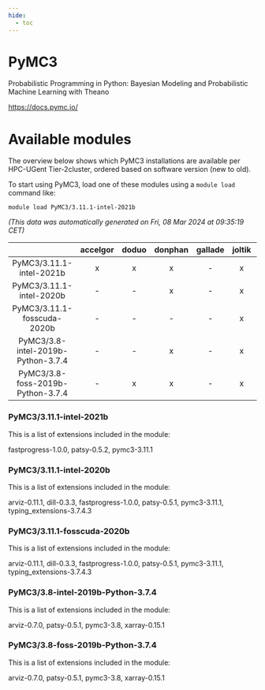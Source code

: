 ```yaml
---
hide:
  - toc
---
```


PyMC3
=====


Probabilistic Programming in Python: Bayesian Modeling and Probabilistic Machine Learning with Theano

https://docs.pymc.io/
# Available modules


The overview below shows which PyMC3 installations are available per HPC-UGent Tier-2cluster, ordered based on software version (new to old).

To start using PyMC3, load one of these modules using a `module load` command like:

```shell
module load PyMC3/3.11.1-intel-2021b
```

*(This data was automatically generated on Fri, 08 Mar 2024 at 09:35:19 CET)*  

| |accelgor|doduo|donphan|gallade|joltik|skitty|
| :---: | :---: | :---: | :---: | :---: | :---: | :---: |
|PyMC3/3.11.1-intel-2021b|x|x|x|-|x|x|
|PyMC3/3.11.1-intel-2020b|-|-|x|-|x|x|
|PyMC3/3.11.1-fosscuda-2020b|-|-|-|-|x|-|
|PyMC3/3.8-intel-2019b-Python-3.7.4|-|-|x|-|x|x|
|PyMC3/3.8-foss-2019b-Python-3.7.4|-|x|x|-|x|x|


### PyMC3/3.11.1-intel-2021b

This is a list of extensions included in the module:

fastprogress-1.0.0, patsy-0.5.2, pymc3-3.11.1

### PyMC3/3.11.1-intel-2020b

This is a list of extensions included in the module:

arviz-0.11.1, dill-0.3.3, fastprogress-1.0.0, patsy-0.5.1, pymc3-3.11.1, typing_extensions-3.7.4.3

### PyMC3/3.11.1-fosscuda-2020b

This is a list of extensions included in the module:

arviz-0.11.1, dill-0.3.3, fastprogress-1.0.0, patsy-0.5.1, pymc3-3.11.1, typing_extensions-3.7.4.3

### PyMC3/3.8-intel-2019b-Python-3.7.4

This is a list of extensions included in the module:

arviz-0.7.0, patsy-0.5.1, pymc3-3.8, xarray-0.15.1

### PyMC3/3.8-foss-2019b-Python-3.7.4

This is a list of extensions included in the module:

arviz-0.7.0, patsy-0.5.1, pymc3-3.8, xarray-0.15.1